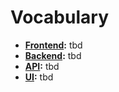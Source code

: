 # Vocabulary

- **[Frontend]():** tbd 
- **[Backend]():** tbd 
- **[API]():** tbd 
- **[UI]():** tbd 
